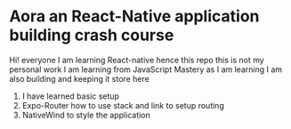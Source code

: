 # Aora an React-Native application building crash course

Hi! everyone I am learning React-native hence this repo this is not my personal work I am learning from JavaScript Mastery as I am learning I am also building and keeping it store here
1. I have learned basic setup
2. Expo-Router how to use stack and link to setup routing
3. NativeWind to style the application
